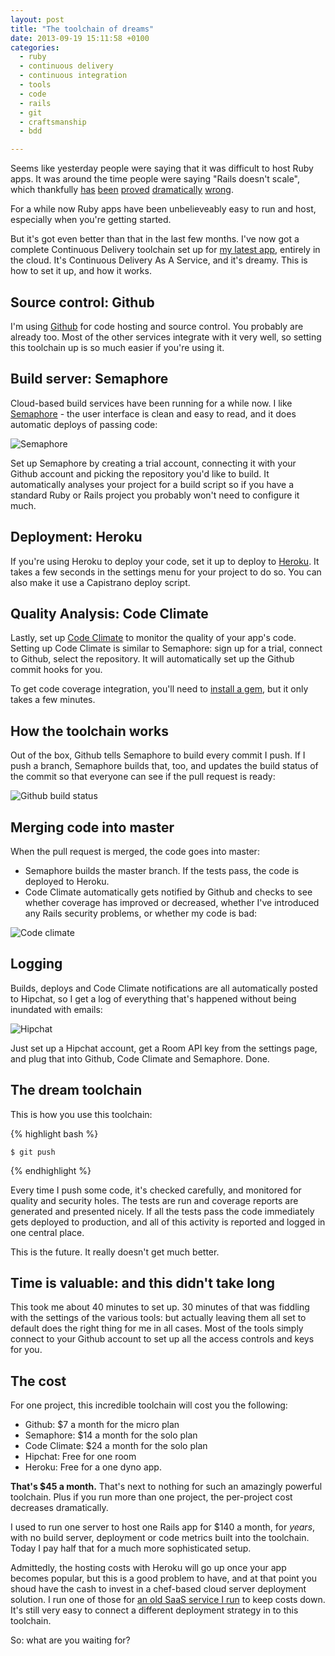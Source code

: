 ```yaml
---
layout: post
title: "The toolchain of dreams"
date: 2013-09-19 15:11:58 +0100
categories:
  - ruby
  - continuous delivery
  - continuous integration
  - tools
  - code
  - rails
  - git
  - craftsmanship
  - bdd

---
```


Seems like yesterday people were saying that it
was difficult to host Ruby apps. It was around the time people were saying "Rails doesn't scale", which thankfully [has](http://twitter.com) [been](http://github.com) [proved](http://groupon.com) [dramatically](http://ask.fm) [wrong](http://gov.uk).

For a while now Ruby apps have been unbelieveably easy to run and host,
especially when you're getting started.

But it's got even better than that in the last few months. I've
now got a complete Continuous Delivery toolchain set up for [my latest app](http://online.soltrader.net),
entirely in the cloud. It's Continuous Delivery As A Service, and it's
dreamy. This is how to set it up, and how it works.

## Source control: Github

I'm using [Github](http://github.com) for code hosting and source control. You probably are already too. Most of the other services integrate with it very well, so setting this toolchain up is so much easier if you're using it.

## Build server: Semaphore

Cloud-based build services have been running for a while now. I like [Semaphore](http://semaphoreapp.com) - the user interface is clean and easy to read, and it does automatic deploys of passing code:

![Semaphore](http://chrismdp.com/files/semaphore.png)

Set up Semaphore by creating a trial account, connecting it with your Github account and picking the repository you'd like to build. It automatically analyses your project for a build script so if you have a standard Ruby or Rails project you probably won't need to configure it much.

## Deployment: Heroku

If you're using Heroku to deploy your code, set it up to deploy to [Heroku](http://heroku.com). It takes a few seconds in the settings menu for your project to do so. You can also make it use a Capistrano deploy script.

## Quality Analysis: Code Climate

Lastly, set up [Code Climate](http://codeclimate.com) to monitor the quality of your app's code. Setting up Code Climate is similar to Semaphore: sign up for a trial, connect to Github, select the repository. It will automatically set up the Github commit hooks for you.

To get code coverage integration, you'll need to [install a gem](https://codeclimate.com/docs#test-coverage), but it only takes a few minutes.

## How the toolchain works

Out of the box, Github tells Semaphore to build every commit I push. If I push a branch, Semaphore builds that, too, and updates the build status of the commit so that everyone can see if the pull request is ready:

![Github build status](http://chrismdp.com/files/github-build-status.png)

## Merging code into master

When the pull request is merged, the code goes into master:

* Semaphore builds the master branch. If the tests pass, the code is deployed to Heroku.
* Code Climate automatically gets notified by Github and checks to see whether coverage has improved or decreased, whether I've introduced any Rails security problems, or whether my code is bad:

![Code climate](http://chrismdp.com/files/codeclimate.png)

## Logging

Builds, deploys and Code Climate notifications are all automatically posted to Hipchat, so I get a log of everything that's happened without being inundated with emails:

![Hipchat](http://chrismdp.com/files/hipchat.png)

Just set up a Hipchat account, get a Room API key from the settings page, and plug that into Github, Code Climate and Semaphore. Done.

## The dream toolchain

This is how you use this toolchain:

{% highlight bash %}

    $ git push

{% endhighlight %}

Every time I push some code, it's checked carefully, and monitored for quality and security holes. The tests are run and coverage reports are generated and presented nicely. If all the tests pass the code immediately gets deployed to production, and all of this activity is reported and logged in one central place.

This is the future. It really doesn't get much better.

## Time is valuable: and this didn't take long

This took me about 40 minutes to set up. 30 minutes of that was fiddling with the settings of the various tools: but actually leaving them all set to default does the right thing for me in all cases. Most of the tools simply connect to your Github account to set up all the access controls and keys for you.

## The cost

For one project, this incredible toolchain will cost you the following:

* Github: $7 a month for the micro plan
* Semaphore: $14 a month for the solo plan
* Code Climate: $24 a month for the solo plan
* Hipchat: Free for one room
* Heroku: Free for a one dyno app.

**That's $45 a month.** That's next to nothing for such an amazingly powerful toolchain. Plus if you run more than one project, the per-project cost decreases dramatically.

I used to run one server to host one Rails app for $140 a month, for *years*, with no build server, deployment or code metrics built into the toolchain. Today I pay half that for a much more sophisticated setup.

Admittedly, the hosting costs with Heroku will go up once your app becomes popular, but this is a good problem to have, and at that point you shoud have the cash to invest in a chef-based cloud server deployment solution. I run one of those for [an old SaaS service I run](http://pininthemap.com) to keep costs down. It's still very easy to connect a different deployment strategy in to this toolchain.

So: what are you waiting for?
